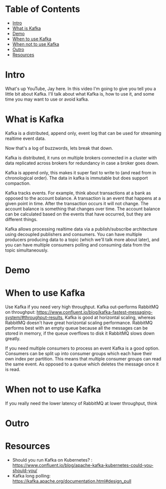 # Table of Contents <!-- omit in toc -->

- [Intro](#intro)
- [What is Kafka](#what-is-kafka)
- [Demo](#demo)
- [When to use Kafka](#when-to-use-kafka)
- [When not to use Kafka](#when-not-to-use-kafka)
- [Outro](#outro)
- [Resources](#resources)

# Intro

What's up YouTube, Jay here. In this video I'm going to give you tell you a little bit about Kafka. I'll talk about what Kafka is, how to use it, and some time you may want to use or avoid kafka.

# What is Kafka

Kafka is a distributed, append only, event log that can be used for streaming realtime event data.

Now that's a log of buzzwords, lets break that down.

Kafka is distributed, it runs on multiple brokers connected in a cluster with data replicated across brokers for redundancy in case a broker goes down.

Kafka is append only, this makes it super fast to write to (and read from in chronological order). The data in kafka is immutable but does support compaction.

Kafka tracks events. For example, think about transactions at a bank as opposed to the account balance. A transaction is an event that happens at a given point in time. After the transaction occurs it will not change. The account balance is something that changes over time. The account balance can be calculated based on the events that have occurred, but they are different things.

Kafka allows processing realtime data via a publish/subscribe architecture using decoupled publishers and consumers. You can have multiple producers producing data to a topic (which we'll talk more about later), and you can have multiple consumers polling and consuming data from the topic simultaneously.

# Demo

# When to use Kafka

Use Kafka if you need very high throughput. Kafka out-performs RabbitMQ on throughput: https://www.confluent.io/blog/kafka-fastest-messaging-system/#throughput-results, Kafka is good at horizontal scaling, whereas RabbitMQ doesn't have great horizontal scaling performance. RabbitMQ performs best with an empty queue because all the messages can be stored in memory, if the queue overflows to disk it RabbitMQ slows down greatly.

If you need multiple consumers to process an event Kafka is a good option. Consumers can be split up into consumer groups which each have their own index per partition. This means that multiple consumer groups can read the same event. As opposed to a queue which deletes the message once it is read.

# When not to use Kafka

If you really need the lower latency of RabbitMQ at lower throughput, think

# Outro

# Resources

- Should you run Kafka on Kubernetes? : https://www.confluent.io/blog/apache-kafka-kubernetes-could-you-should-you/
- Kafka long polling: https://kafka.apache.org/documentation.html#design_pull

